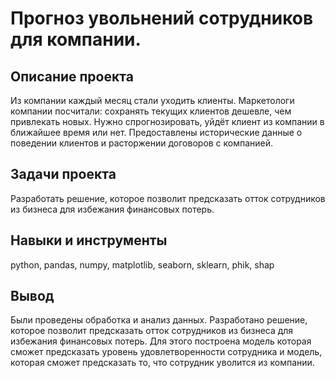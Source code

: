 # Прогноз увольнений сотрудников для компании.
## Описание проекта
Из компании каждый месяц стали уходить клиенты. Маркетологи компании посчитали: сохранять текущих клиентов дешевле, чем привлекать новых. 
Нужно спрогнозировать, уйдёт клиент из компании в ближайшее время или нет. Предоставлены исторические данные о поведении клиентов и расторжении договоров с компанией.

## Задачи проекта
Разработать решение, которое позволит предсказать отток сотрудников из бизнеса для избежания финансовых потерь.

## Навыки и инструменты
python, pandas, numpy, matplotlib, seaborn, sklearn, phik, shap

## Вывод
Были проведены обработка и анализ данных. Разработано решение, которое позволит предсказать отток сотрудников из бизнеса для избежания финансовых потерь. Для этого построена модель которая сможет предсказать уровень удовлетворенности сотрудника и модель, которая сможет предсказать то, что сотрудник уволится из компании.
